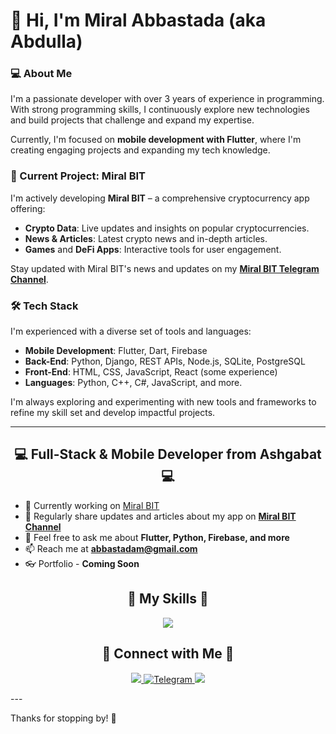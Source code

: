 # 👋 Hi, I'm Miral Abbastada (aka Abdulla)

### 💻 About Me
I'm a passionate developer with over 3 years of experience in programming. With strong programming skills, I continuously explore new technologies and build projects that challenge and expand my expertise.

Currently, I'm focused on **mobile development with Flutter**, where I'm creating engaging projects and expanding my tech knowledge.

### 📱 Current Project: Miral BIT
I'm actively developing **Miral BIT** – a comprehensive cryptocurrency app offering:
- **Crypto Data**: Live updates and insights on popular cryptocurrencies.
- **News & Articles**: Latest crypto news and in-depth articles.
- **Games** and **DeFi Apps**: Interactive tools for user engagement.

Stay updated with Miral BIT's news and updates on my **[Miral BIT Telegram Channel](https://t.me/miralbit)**.

### 🛠 Tech Stack
I'm experienced with a diverse set of tools and languages:
- **Mobile Development**: Flutter, Dart, Firebase
- **Back-End**: Python, Django, REST APIs, Node.js, SQLite, PostgreSQL
- **Front-End**: HTML, CSS, JavaScript, React (some experience)
- **Languages**: Python, C++, C#, JavaScript, and more.

I'm always exploring and experimenting with new tools and frameworks to refine my skill set and develop impactful projects.

---

<h2 align="center">💻 Full-Stack & Mobile Developer from Ashgabat 💻</h2>

- 🔭 Currently working on [Miral BIT](https://t.me/miralbit)
- 📝 Regularly share updates and articles about my app on **[Miral BIT Channel](https://t.me/miralbit)**
- 💬 Feel free to ask me about **Flutter, Python, Firebase, and more**
- 📫 Reach me at **[abbastadam@gmail.com](mailto:abbastadam@gmail.com)**
- 👓 Portfolio - **Coming Soon**

<h2 align="center">🏹 My Skills 🏹</h2>

<p align="center">
  <a href="https://skillicons.dev">
    <img src="https://skillicons.dev/icons?i=figma,flutter,firebase,androidstudio,html,css,js,py,django,pycharm,dart,github,gitlab,git,nodejs,react,vite,linux,sqlite,vscode,postman" />
  </a>
</p>

<h2 align="center">🤙 Connect with Me 🤙</h2>

<p align="center">
  <a href="mailto:abbastadam@gmail.com">
    <img src="https://skillicons.dev/icons?i=gmail" />
  </a>
  <a href="https://t.me/MiralAbbastada">
    <img src="https://cdn.iconscout.com/icon/free/png-256/free-telegram-logo-icon-download-in-svg-png-gif-file-formats--social-media-pack-logos-icons-5314546.png?f=webp&w=48" alt="Telegram"/>
  </a>
  <a href="https://www.instagram.com/abbastadamiral/">
    <img src="https://skillicons.dev/icons?i=instagram" />
  </a>
</p>
---

Thanks for stopping by! 🚀
